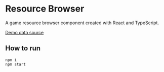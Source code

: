 # Resource Browser

A game resource browser component created with React and TypeScript.

[Demo data source](https://raw.githubusercontent.com/alexgavrushenko/lootbox/master/generated.log)

## How to run

```
npm i
npm start
```
